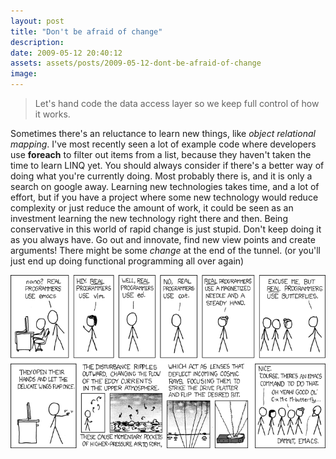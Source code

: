 ```yaml
---
layout: post
title: "Don't be afraid of change"
description:
date: 2009-05-12 20:40:12
assets: assets/posts/2009-05-12-dont-be-afraid-of-change
image: 
---
```


> Let's hand code the data access layer so we keep full control of how it works.

Sometimes there's an reluctance to learn new things, like _object relational mapping_. I've most recently seen a lot of example code where developers use **foreach** to filter out items from a list, because they haven't taken the time to learn LINQ yet.  You should always consider if there's a better way of doing what you're currently doing. Most probably there is, and it is only a search on google away.  Learning new technologies takes time, and a lot of effort, but if you have a project where some new technology would reduce complexity or just reduce the amount of work, it could be seen as an investment learning the new technology right there and then.  Being conservative in this world of rapid change is just stupid. Don't keep doing it as you always have. Go out and innovate, find new view points and create arguments! There might be some <em>change</em> at the end of the tunnel. (or you'll just end up doing functional programming all over again)

![Nano emacs vi ed cat butterflies](/assets/posts/2009-05-12-dont-be-afraid-of-change/xkcd.png)

